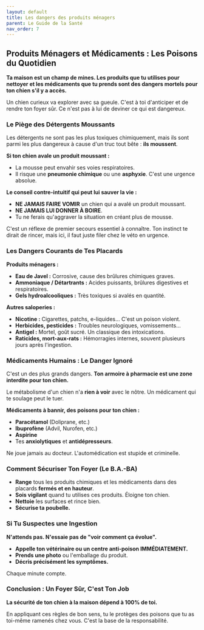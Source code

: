 ```yaml
---
layout: default
title: Les dangers des produits ménagers
parent: Le Guide de la Santé
nav_order: 7
---
```


## **Produits Ménagers et Médicaments : Les Poisons du Quotidien**

**Ta maison est un champ de mines. Les produits que tu utilises pour nettoyer et les médicaments que tu prends sont des dangers mortels pour ton chien s'il y a accès.**

Un chien curieux va explorer avec sa gueule. C'est à toi d'anticiper et de rendre ton foyer sûr. Ce n'est pas à lui de deviner ce qui est dangereux.

### **Le Piège des Détergents Moussants**

Les détergents ne sont pas les plus toxiques chimiquement, mais ils sont parmi les plus dangereux à cause d'un truc tout bête : **ils moussent**.

**Si ton chien avale un produit moussant :**
- La mousse peut envahir ses voies respiratoires.
- Il risque une **pneumonie chimique** ou une **asphyxie**. C'est une urgence absolue.

**Le conseil contre-intuitif qui peut lui sauver la vie :**
- **NE JAMAIS FAIRE VOMIR** un chien qui a avalé un produit moussant.
- **NE JAMAIS LUI DONNER À BOIRE**.
- Tu ne ferais qu'aggraver la situation en créant plus de mousse.

C'est un réflexe de premier secours essentiel à connaître. Ton instinct te dirait de rincer, mais ici, il faut juste filer chez le véto en urgence.

### **Les Dangers Courants de Tes Placards**

**Produits ménagers :**
- **Eau de Javel :** Corrosive, cause des brûlures chimiques graves.
- **Ammoniaque / Détartrants :** Acides puissants, brûlures digestives et respiratoires.
- **Gels hydroalcooliques :** Très toxiques si avalés en quantité.

**Autres saloperies :**
- **Nicotine :** Cigarettes, patchs, e-liquides... C'est un poison violent.
- **Herbicides, pesticides :** Troubles neurologiques, vomissements...
- **Antigel :** Mortel, goût sucré. Un classique des intoxications.
- **Raticides, mort-aux-rats :** Hémorragies internes, souvent plusieurs jours après l'ingestion.

### **Médicaments Humains : Le Danger Ignoré**

C'est un des plus grands dangers. **Ton armoire à pharmacie est une zone interdite pour ton chien.**

Le métabolisme d'un chien n'a **rien à voir** avec le nôtre. Un médicament qui te soulage peut le tuer.

**Médicaments à bannir, des poisons pour ton chien :**
- **Paracétamol** (Doliprane, etc.)
- **Ibuprofène** (Advil, Nurofen, etc.)
- **Aspirine**
- Tes **anxiolytiques** et **antidépresseurs**.

Ne joue jamais au docteur. L'automédication est stupide et criminelle.

### **Comment Sécuriser Ton Foyer (Le B.A.-BA)**

- **Range** tous les produits chimiques et les médicaments dans des placards **fermés et en hauteur**.
- **Sois vigilant** quand tu utilises ces produits. Éloigne ton chien.
- **Nettoie** les surfaces et rince bien.
- **Sécurise ta poubelle.**

### **Si Tu Suspectes une Ingestion**

**N'attends pas. N'essaie pas de "voir comment ça évolue".**
- **Appelle ton vétérinaire ou un centre anti-poison IMMÉDIATEMENT.**
- **Prends une photo** ou l'emballage du produit.
- **Décris précisément les symptômes.**

Chaque minute compte.

### **Conclusion : Un Foyer Sûr, C'est Ton Job**

**La sécurité de ton chien à la maison dépend à 100% de toi.**

En appliquant ces règles de bon sens, tu le protèges des poisons que tu as toi-même ramenés chez vous. C'est la base de la responsabilité. 